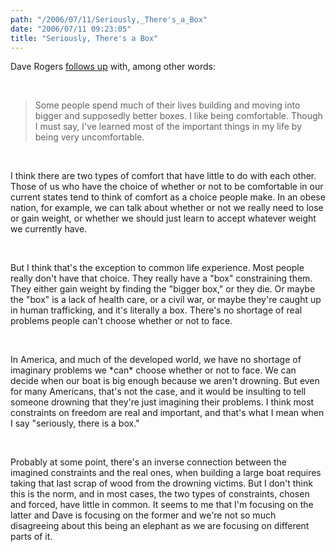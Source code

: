 ```yaml
---
path: "/2006/07/11/Seriously,_There's_a_Box" 
date: "2006/07/11 09:23:05" 
title: "Seriously, There's a Box" 
---
```

<p>Dave Rogers <a href="http://homepage.mac.com/dave_rogers/GHD07-06.html#note_2904">follows up</a> with, among other words:</p><br><blockquote><p>Some people spend much of their lives building and moving into bigger and supposedly better boxes. I like being comfortable. Though I must say, I've learned most of the important things in my life by being very uncomfortable.</p></blockquote><br><p>I think there are two types of comfort that have little to do with each other. Those of us who have the choice of whether or not to be comfortable in our current states tend to think of comfort as a choice people make. In an obese nation, for example, we can talk about whether or not we really need to lose or gain weight, or whether we should just learn to accept whatever weight we currently have.</p><br><p>But I think that's the exception to common life experience. Most people really don't have that choice. They really have a "box" constraining them. They either gain weight by finding the "bigger box," or they die. Or maybe the "box" is a lack of health care, or a civil war, or maybe they're caught up in human trafficking, and it's literally a box. There's no shortage of real problems people can't choose whether or not to face.</p><br><p>In America, and much of the developed world, we have no shortage of imaginary problems we *can* choose whether or not to face. We can decide when our boat is big enough because we aren't drowning. But even for many Americans, that's not the case, and it would be insulting to tell someone drowning that they're just imagining their problems. I think most constraints on freedom are real and important, and that's what I mean when I say "seriously, there is a box."</p><br><p>Probably at some point, there's an inverse connection between the imagined constraints and the real ones, when building a large boat requires taking that last scrap of wood from the drowning victims. But I don't think this is the norm, and in most cases, the two types of constraints, chosen and forced, have little in common. It seems to me that I'm focusing on the latter and Dave is focusing on the former and we're not so much disagreeing about this being an elephant as we are focusing on different parts of it.</p>